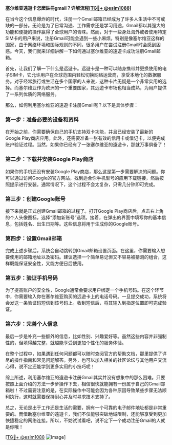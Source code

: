 **塞尔维亚遠遊卡怎麽註冊gmail？详解流程[[TG💪+ @esim1088](https://t.me/s/esim1088)]**

在当今这个信息爆炸的时代，注册一个Gmail邮箱已经成为了许多人生活中不可或缺的一部分。无论是为了日常沟通、工作需求还是学习用途，Gmail都以其强大的功能和便捷的操作赢得了全球用户的青睐。然而，对于一些身处海外或者使用特定SIM卡的用户来说，注册Gmail可能会遇到一些小麻烦。特别是像塞尔维亚这样的国家，由于网络环境和国际规则的不同，很多用户在尝试注册Gmail时会感到困惑。今天，我们就来详细讲解一下如何通过塞尔维亚的遠遊卡成功注册Gmail邮箱。

首先，让我们了解一下什么是远遊卡。远遊卡是一种可以随身携带并更换使用的电子SIM卡，它允许用户在全球范围内轻松切换网络运营商，享受本地化的数据服务。对于经常旅行或生活在多个国家的人来说，这种卡片无疑是一个非常实用的选择。而塞尔维亚作为欧洲的一个重要国家，其远遊卡市场也相当成熟，为用户提供了一系列优质的网络服务。

那么，如何利用塞尔维亚的遠遊卡注册Gmail呢？以下是具体步骤：

### 第一步：准备必要的设备和资料

在开始之前，你需要确保自己的手机支持双卡功能，并且已经安装了最新的Google Play商店应用。此外，还需要准备一张有效的信用卡或借记卡，以便完成账户验证过程。当然，如果你已经有了一张塞尔维亚的遠遊卡，那就万事俱备了！

### 第二步：下载并安装Google Play商店

如果你的手机还没有安装Google Play商店，那么这是第一步需要解决的问题。你可以通过访问Google的官方网站，找到适合你手机型号的应用下载链接，然后按照提示进行安装。通常情况下，这个过程不会太复杂，只需几分钟即可完成。

### 第三步：创建Google账号

接下来就是正式创建Gmail邮箱的过程了。打开Google Play商店后，点击右上角的个人头像图标，选择“添加新账号”选项。接着，在弹出的界面中填写你的基本信息，包括姓名、出生日期等。这些信息将用于生成你的Google账号。

### 第四步：设置Gmail邮箱

完成上述步骤后，系统会自动跳转到Gmail邮箱设置页面。在这里，你需要输入想要使用的邮箱地址以及密码。建议选择一个简单易记但又不容易被猜测的组合，这样既能保证安全性，又能方便日后使用。

### 第五步：验证手机号码

为了提高账户的安全性，Google通常会要求用户绑定一个手机号码。在这个环节中，你需要输入你在塞尔维亚购买的远遊卡上的电话号码。一旦提交成功，系统将会发送一条验证码短信到该号码上。收到短信后，将其输入到指定位置即可完成验证。

### 第六步：完善个人信息

最后一步是补充一些额外的信息，比如性别、兴趣爱好等。虽然这些内容并非强制性的，但填得越完整，就越能享受到更加个性化的服务体验。

在整个过程中，如果遇到任何问题都可以随时查阅官方的帮助文档，那里提供了详尽的操作指南和常见问题解答。另外，也可以加入相关的社区论坛与其他用户交流心得，说不定还能学到更多实用的小技巧呢！

综上所述，利用塞尔维亚的遠遊卡注册Gmail其实并没有想象中的那么困难。只要按照上面介绍的方法一步步操作下去，相信很快就能拥有一份属于自己的Gmail邮箱啦！不过需要注意的是，在实际操作中可能会因为各种原因导致某些步骤无法顺利执行，这时就需要保持耐心并及时寻求技术支持了。

总之，无论是出于工作还是生活的需要，拥有一个可靠的电子邮件地址都是非常重要的。而借助塞尔维亚的遠遊卡，我们不仅能够突破地域限制，还能够享受到更加快捷稳定的网络连接。所以，不妨试试看吧，说不定下一个成功注册Gmail的人就是你哦！

[[TG💪+ @esim1088](https://t.me/s/esim1088) ![Image](https://i.postimg.cc/4NQfJmqS/Snipaste-2025-05-13-00-14-12.png)]